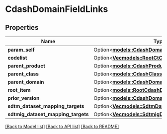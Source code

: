 # CdashDomainFieldLinks

## Properties

Name | Type | Description | Notes
------------ | ------------- | ------------- | -------------
**param_self** | Option<[**models::CdashDomainFieldRef**](CdashDomainFieldRef.md)> |  | [optional]
**codelist** | Option<[**Vec<models::RootCtCodelistRefElement>**](RootCtCodelistRefElement.md)> |  | [optional]
**parent_product** | Option<[**models::CdashProductRef**](CdashProductRef.md)> |  | [optional]
**parent_class** | Option<[**models::CdashClassRef**](CdashClassRef.md)> |  | [optional]
**parent_domain** | Option<[**models::CdashDomainRef**](CdashDomainRef.md)> |  | [optional]
**root_item** | Option<[**models::RootCdashDomainFieldRef**](RootCdashDomainFieldRef.md)> |  | [optional]
**prior_version** | Option<[**models::CdashDomainFieldRef**](CdashDomainFieldRef.md)> |  | [optional]
**sdtm_dataset_mapping_targets** | Option<[**Vec<models::SdtmDatasetVariableRefTarget>**](SdtmDatasetVariableRefTarget.md)> |  | [optional]
**sdtmig_dataset_mapping_targets** | Option<[**Vec<models::SdtmigDatasetVariableRefTarget>**](SdtmigDatasetVariableRefTarget.md)> |  | [optional]

[[Back to Model list]](../README.md#documentation-for-models) [[Back to API list]](../README.md#documentation-for-api-endpoints) [[Back to README]](../README.md)



